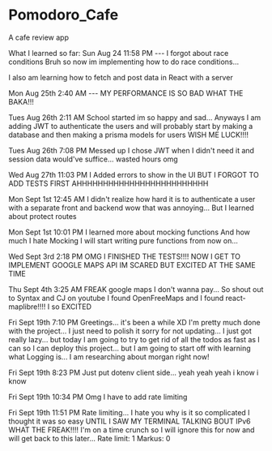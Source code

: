# Pomodoro_Cafe

A cafe review app

What I learned so far:
Sun Aug 24 11:58 PM --- I forgot about race conditions Bruh so now im implementing how to do race conditions...

I also am learning how to fetch and post data in React with a server

Mon Aug 25th 2:40 AM --- MY PERFORMANCE IS SO BAD WHAT THE BAKA!!!

Tues Aug 26th 2:11 AM School started im so happy and sad...
Anyways I am adding JWT to authenticate the users and will probably start
by making a database and then making a prisma models for users
WISH ME LUCK!!!!

Tues Aug 26th 7:08 PM Messed up I chose JWT when I didn't need it
and session data would've suffice... wasted hours omg

Wed Aug 27th 11:03 PM I Added errors to show in the UI
BUT I FORGOT TO ADD TESTS FIRST AHHHHHHHHHHHHHHHHHHHHHHHHH

Mon Sept 1st 12:45 AM I didn't realize how hard it is to authenticate a user with a separate front and
backend wow that was annoying... But I learned about protect routes

Mon Sept 1st 10:01 PM I learned more about mocking functions And how much I hate Mocking I will start writing pure functions from now on...

Wed Sept 3rd 2:18 PM OMG I FINISHED THE TESTS!!!! NOW I GET TO IMPLEMENT
GOOGLE MAPS API IM SCARED BUT EXCITED AT THE SAME TIME

Thu Sept 4th 3:25 AM FREAK google maps I don't wanna pay...
So shout out to Syntax and CJ on youtube I found
OpenFreeMaps and I found react-maplibre!!!!
I so EXCITED

Fri Sept 19th 7:10 PM Greetings... it's been a while XD I'm pretty much done with the project... I just need to polish it
sorry for not updating... I just got really lazy... but today I am going to try to get rid of all the todos as fast as I can
so I can deploy this project... but I am going to start off with learning what Logging is... I am researching about morgan
right now!

Fri Sept 19th 8:23 PM Just put dotenv client side... yeah yeah yeah i know i know

Fri Sept 19th 10:34 PM Omg I have to add rate limiting

Fri Sept 19th 11:51 PM Rate limiting... I hate you why is it so complicated
I thought it was so easy UNTIL I SAW MY TERMINAL TALKING BOUT IPv6
WHAT THE FREAK!!!! I'm on a time crunch so I will ignore this for now and will get back to this later...
Rate limit: 1
Markus: 0
